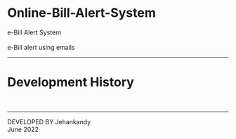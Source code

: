 # Online-Bill-Alert-System
e-Bill Alert System  
<br>
e-Bill alert using emails


************************************************

# Development History<br>
<br>









***********************************************


DEVELOPED BY Jehankandy<br>
June 2022
